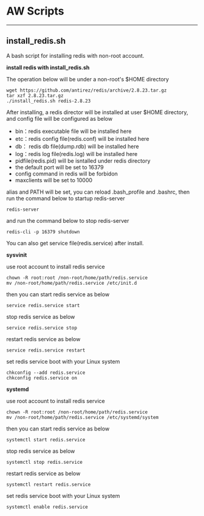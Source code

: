 # AW Scripts
---
## install_redis.sh

A bash script for installing redis with non-root account.

**install redis with install_redis.sh**

The operation below will be under a non-root's $HOME directory

	wget https://github.com/antirez/redis/archive/2.8.23.tar.gz
	tar xzf 2.8.23.tar.gz
	./install_redis.sh redis-2.8.23

After installing, a redis director will be installed at user $HOME directory, and config file will be configured as below

- bin：redis executable file will be installed here
- etc：redis config file(redis.conf) will be installed here
- db： redis db file(dump.rdb) will be installed here
- log：redis log file(redis.log) will be installed here
- pidfile(redis.pid) will be isntalled under redis directory
- the default port will be set to 16379
- config command in redis will be forbidon
- maxclients will be set to 10000

alias and PATH will be set, you can reload .bash_profile and .bashrc, then run the command below to startup redis-server

	redis-server

and run the command below to stop redis-server

	redis-cli -p 16379 shutdown

You can also get service file(redis.service) after install.

**sysvinit**

use root account to install redis service

	chown -R root:root /non-root/home/path/redis.service
	mv /non-root/home/path/redis.service /etc/init.d

then you can start redis service as below

	service redis.service start

stop redis service as below

	service redis.service stop

restart redis service as below

	service redis.service restart

set redis service boot with your Linux system

	chkconfig --add redis.service
	chkconfig redis.service on

**systemd**

use root account to install redis service

	chown -R root:root /non-root/home/path/redis.service
	mv /non-root/home/path/redis.service /etc/systemd/system

then you can start redis service as below

	systemctl start redis.service

stop redis service as below

	systemctl stop redis.service

restart redis service as below

	systemctl restart redis.service

set redis service boot with your Linux system

	systemctl enable redis.service
